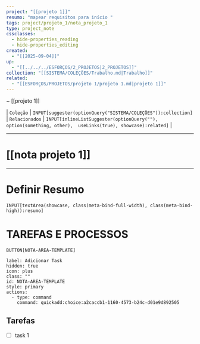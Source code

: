 ```yaml
---
project: "[[projeto 1]]"
resumo: "mapear requisitos para início "
tags: project/projeto_1/nota_projeto_1
type: project_note
cssclasses:
  - hide-properties_reading
  - hide-properties_editing
created:
  - "[[2025-09-04]]"
up:
  - "[[../../../ESFORÇOS/2_PROJETOS|2_PROJETOS]]"
collection: "[[SISTEMA/COLEÇÕES/Trabalho.md|Trabalho]]"
related:
  - "[[ESFORÇOS/PROJETOS/projeto 1/projeto 1.md|projeto 1]]"
---
```

~ [[projeto 1]] 

| `Coleção` | `INPUT[suggester(optionQuery("SISTEMA/COLEÇÕES")):collection]`   | `Relacionados` | `INPUT[inlineListSuggester(optionQuery(""), option(something, other),  useLinks(true), showcase):related]`  |

---
# [[nota projeto 1]] 
---

# Definir Resumo 
`INPUT[textArea(showcase, class(meta-bind-full-width), class(meta-bind-high)):resumo]`



# TAREFAS E PROCESSOS


 `BUTTON[NOTA-AREA-TEMPLATE]`     

```meta-bind-button
label: Adicionar Task
hidden: true
icon: plus
class: ""
id: NOTA-AREA-TEMPLATE
style: primary
actions:
  - type: command
    command: quickadd:choice:a2caccb1-1160-4573-b24c-d01e9d892505
```




## Tarefas
- [ ] task 1






